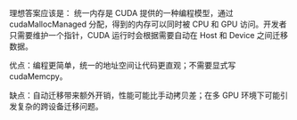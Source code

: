 理想答案应该是：
统一内存是 CUDA 提供的一种编程模型，通过 cudaMallocManaged 分配，得到的内存可以同时被 CPU 和 GPU 访问。开发者只需要维护一个指针，CUDA 运行时会根据需要自动在 Host 和 Device 之间迁移数据。

优点：编程更简单，统一的地址空间让代码更直观；不需要显式写 cudaMemcpy。

缺点：自动迁移带来额外开销，性能可能比手动拷贝差；在多 GPU 环境下可能引发复杂的跨设备迁移问题。